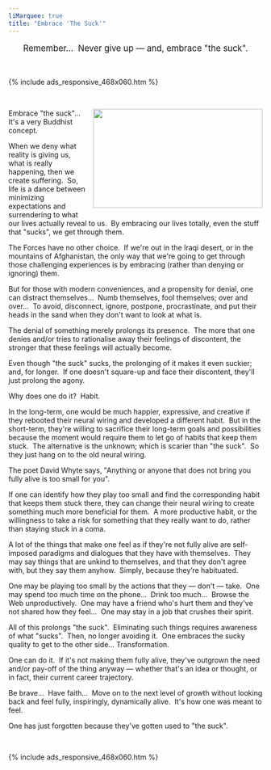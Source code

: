 ```yaml
---
liMarquee: true
title: "Embrace 'The Suck'"
---
```


<p class="liMarquee mWrap" style="font-size: larger; text-align: center;">
    Remember&hellip;&nbsp; Never give up &#8212; and, embrace &quot;the suck&quot;.
</p>
<p>
  &nbsp;
</p>
{% include ads_responsive_468x060.htm %}
<p>
  &nbsp;
</p>
<img
  alt="" height="196" src="{{ site.uri.assets }}/naked/images/embrace-the-suck_336x196.png"
  style="border: 0px; float: right; margin-bottom: 10px; margin-left: 10px;" width="336" />
<p>
  Embrace &quot;the suck&quot;&hellip;&nbsp; It's a very Buddhist concept.
</p>
<p>
  When we deny what reality is giving us, what is really happening, then we create suffering.&nbsp; So, life is a dance between minimizing expectations and
  surrendering to what our lives actually reveal to us.&nbsp; By embracing our lives totally, even the stuff that &quot;sucks&quot;, we get through them.
</p>
<p>
  The Forces have no other choice.&nbsp; If we're out in the Iraqi desert, or in the mountains of Afghanistan, the only way that we're going to get through
  those challenging experiences is by embracing (rather than denying or ignoring) them.
</p>
<p>
  But for those with modern conveniences, and a propensity for denial, one can distract themselves&hellip;&nbsp; Numb themselves, fool themselves; over and
  over&hellip;&nbsp; To avoid, disconnect, ignore, postpone, procrastinate, and put their heads in the sand when they don't want to look at what is.
</p>
<p>
  The denial of something merely prolongs its presence.&nbsp; The more that one denies and/or tries to rationalise away their feelings of discontent, the
  stronger that these feelings will actually become.
</p>
<p>
  Even though &quot;the suck&quot; sucks, the prolonging of it makes it even suckier; and, for longer.&nbsp; If one doesn't square-up and face their discontent,
  they'll just prolong the agony.
</p>
<p>
  Why does one do it?&nbsp; Habit.
</p>
<p>
  In the long-term, one would be much happier, expressive, and creative if they rebooted their neural wiring and developed a different habit.&nbsp; But in the
  short-term, they're willing to sacrifice their long-term goals and possibilities because the moment would require them to let go of habits that keep them
  stuck.&nbsp; The alternative is the unknown; which is scarier than &quot;the suck&quot;.&nbsp; So they just hang on to the old neural wiring.
</p>
<p>
  The poet David Whyte says, &quot;Anything or anyone that does not bring you fully alive is too small for you&quot;.
</p>
<p>
  If one can identify how they play too small and find the corresponding habit that keeps them stuck there, they can change their neural wiring to create
  something much more beneficial for them.&nbsp; A more productive habit, or the willingness to take a risk for something that they really want to do, rather
  than staying stuck in a coma.
</p>
<p>
  A lot of the things that make one feel as if they're not fully alive are self-imposed paradigms and dialogues that they have with themselves.&nbsp; They may
  say things that are unkind to themselves, and that they don't agree with, but they say them anyhow.&nbsp; Simply, because they’re habituated.
</p>
<p>
  One may be playing too small by the actions that they &#8212; don't &#8212; take.&nbsp; One may spend too much time on the phone&hellip;&nbsp; Drink too
  much&hellip;&nbsp; Browse the Web unproductively.&nbsp; One may have a friend who's hurt them and they've not shared how they feel&hellip;&nbsp; One may stay
  in a job that crushes their spirit.
</p>
<p>
  All of this prolongs &quot;the suck&quot;.&nbsp; Eliminating such things requires awareness of what &quot;sucks&quot;.&nbsp; Then, no longer avoiding
  it.&nbsp; One embraces the sucky quality to get to the other side&hellip; Transformation.
</p>
<p>
  One can do it.&nbsp; If it's not making them fully alive, they've outgrown the need and/or pay-off of the thing anyway &#8212; whether that's an idea or
  thought, or in fact, their current career trajectory.
</p>
<p>
  Be brave&hellip;&nbsp; Have faith&hellip;&nbsp; Move on to the next level of growth without looking back and feel fully, inspiringly, dynamically alive.&nbsp;
  It's how one was meant to feel.
</p>
<p>
  One has just forgotten because they've gotten used to &quot;the suck&quot;.
</p>
<p>
  &nbsp;
</p>
{% include ads_responsive_468x060.htm %}
<p>
  &nbsp;
</p>
